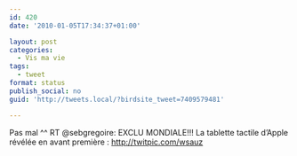 ```yaml
---
id: 420
date: '2010-01-05T17:34:37+01:00'

layout: post
categories:
  - Vis ma vie
tags:
  - tweet
format: status
publish_social: no
guid: 'http://tweets.local/?birdsite_tweet=7409579481'

---
```


Pas mal ^^ RT @sebgregoire: EXCLU MONDIALE!!! La tablette tactile d’Apple révélée en avant première : http://twitpic.com/wsauz